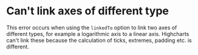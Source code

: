 # Can't link axes of different type

This error occurs when using the `linkedTo` option to link two axes of
different types, for example a logarithmic axis to a linear axis. Highcharts
can't link these because the calculation of ticks, extremes, padding etc. is
different.
